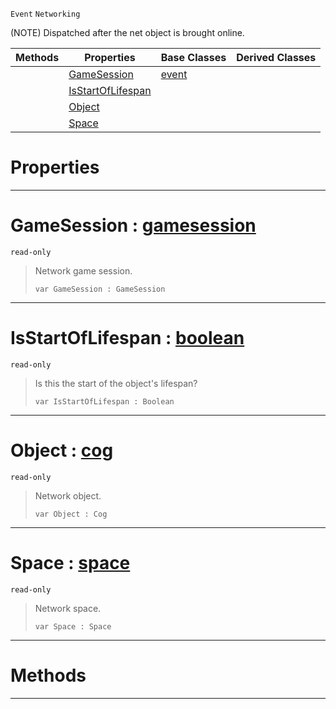  `Event` `Networking`



(NOTE) Dispatched after the net object is brought online.

|Methods|Properties|Base Classes|Derived Classes|
|---|---|---|---|
| |[ GameSession](https://github.com/dragonCASTjosh/PlasmaDocs/blob/master/code_reference/class_reference/netobjectonline.markdown#gamesession-plasma-engine)|[event](https://github.com/dragonCASTjosh/PlasmaDocs/blob/master/code_reference/class_reference/event.markdown)| |
| |[ IsStartOfLifespan](https://github.com/dragonCASTjosh/PlasmaDocs/blob/master/code_reference/class_reference/netobjectonline.markdown#isstartoflifespan-plasma-e)| | |
| |[ Object](https://github.com/dragonCASTjosh/PlasmaDocs/blob/master/code_reference/class_reference/netobjectonline.markdown#object-plasma-engine-docum)| | |
| |[ Space](https://github.com/dragonCASTjosh/PlasmaDocs/blob/master/code_reference/class_reference/netobjectonline.markdown#space-plasma-engine-docume)| | |


 #  Properties


---  
 #  GameSession : [gamesession](https://github.com/dragonCASTjosh/PlasmaDocs/blob/master/code_reference/class_reference/gamesession.markdown)

 `read-only`

> Network game session.
> ``` lang=cpp, name=Lightning
> var GameSession : GameSession


---  
 #  IsStartOfLifespan : [boolean](https://github.com/dragonCASTjosh/PlasmaDocs/blob/master/code_reference/lightning_base_types/boolean.markdown)

 `read-only`

> Is this the start of the object's lifespan?
> ``` lang=cpp, name=Lightning
> var IsStartOfLifespan : Boolean


---  
 #  Object : [cog](https://github.com/dragonCASTjosh/PlasmaDocs/blob/master/code_reference/class_reference/cog.markdown)

 `read-only`

> Network object.
> ``` lang=cpp, name=Lightning
> var Object : Cog


---  
 #  Space : [space](https://github.com/dragonCASTjosh/PlasmaDocs/blob/master/code_reference/class_reference/space.markdown)

 `read-only`

> Network space.
> ``` lang=cpp, name=Lightning
> var Space : Space


---  
 #  Methods


---  
 

 